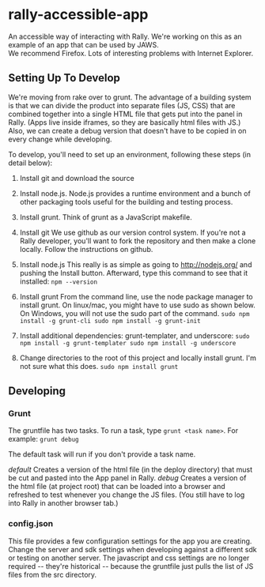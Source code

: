 # rally-accessible-app #

An accessible way of interacting with Rally.  We're working on this as an example of an app that can be used by JAWS.  
We recommend Firefox.  Lots of interesting problems with Internet Explorer.

## Setting Up To Develop ##

We're moving from rake over to grunt.  The advantage of a building system is that we can divide the product into 
separate files (JS, CSS) that are combined together into a single HTML file that gets put into the panel in Rally.
(Apps live inside iframes, so they are basically html files with JS.)  Also, we can create a debug version that 
doesn't have to be copied in on every change while developing.

To develop, you'll need to set up an environment, following these steps (in detail below):
1.  Install git and download the source
2.  Install node.js.  Node.js provides a runtime environment and a bunch of other packaging tools useful for the building and testing process.
3.  Install grunt.  Think of grunt as a JavaScript makefile.


1.  Install git
We use github as our version control system.  If you're not a Rally developer, you'll want to fork the repository and then make a clone locally.  Follow the instructions on github.

2.  Install node.js
This really is as simple as going to http://nodejs.org/ and pushing the Install button.  Afterward, type this command to see that it installed:
`npm --version`

3.  Install grunt
From the command line, use the node package manager to install grunt.  On linux/mac, you might have to use sudo as shown below. On Windows, you will not use the sudo part of the command.
`sudo npm install -g grunt-cli
sudo npm install -g grunt-init`

4. Install additional dependencies: grunt-templater, and underscore:
`sudo npm install -g grunt-templater
sudo npm install -g underscore`

5. Change directories to the root of this project and locally install grunt.  I'm not sure what this does.
`sudo npm install grunt`


## Developing ##

### Grunt ###
The gruntfile has two tasks.  To run a task, type `grunt <task name>`.  For example:
`grunt debug`

The default task will run if you don't provide a task name.

*default* Creates a version of the html file (in the deploy directory) that must be cut and pasted into the App panel in Rally.
*debug* Creates a version of the html file (at project root) that can be loaded into a browser and refreshed to test whenever you change the JS files.  (You still have to log into Rally in another browser tab.)

### config.json ###
This file provides a few configuration settings for the app you are creating.  Change the server and sdk settings when developing against a different sdk or testing on another server.  The javascript and css settings are no longer required -- they're historical -- because the gruntfile just pulls the list of JS files from the src directory.



